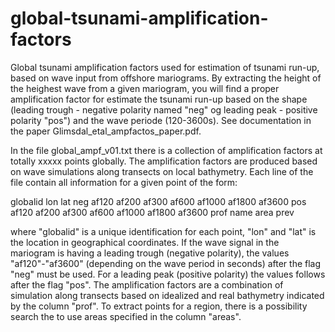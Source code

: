 # global-tsunami-amplification-factors
Global tsunami amplification factors used for estimation of tsunami run-up, based on wave input from offshore mariograms. By extracting the height of the heighest wave from a given mariogram, you will find a proper amplification factor for estimate the tsunami run-up based on the shape (leading trough - negative polarity named "neg" og leading peak - positive polarity "pos") and the wave periode (120-3600s). See documentation in the paper Glimsdal_etal_ampfactos_paper.pdf.

In the file global_ampf_v01.txt there is a collection of  amplification factors at totally xxxxx points globally. The amplification factors are produced based on wave simulations along transects on local bathymetry. Each line of the file contain all information for a given point of the form:

globalid lon lat neg af120 af200 af300 af600 af1000 af1800 af3600 pos af120 af200 af300 af600 af1000 af1800 af3600 prof name area prev

where "globalid" is a unique identification for each point, "lon" and "lat" is the location in geographical coordinates. If the wave signal in the mariogram is having a leading trough (negative polarity), the values "af120"-"af3600" (depending on the wave period in seconds) after the flag "neg" must be used. For a leading peak (positive polarity) the values follows after the flag "pos". The amplification factors are a combination of simulation along transects based on idealized and real bathymetry indicated by the column "prof". To extract points for a region, there is a possibility search the to use areas specified in the column "areas". 
